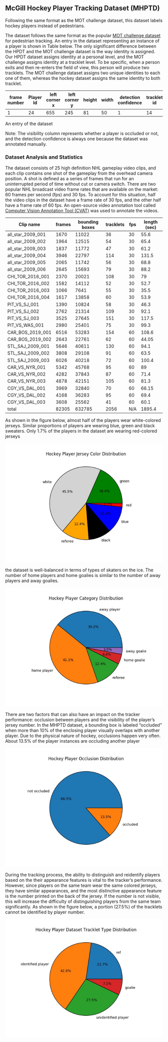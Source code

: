 ## McGill Hockey Player Tracking Dataset (MHPTD)

Following the same format as the MOT challenge dataset, this dataset labels hockey players instead of pedestrians. 

The dataset follows the same format as the popular [MOT challenge dataset](https://motchallenge.net/) for pedestrian tracking. An entry in the dataset representing an instance of a player is shown in Table below. The only significant difference between the HPDT and the MOT challenge dataset is the way identity is assigned. Our HPDT dataset assigns identity at a personal level, and the MOT challenge assigns identity at a tracklet level. To be specific, when a person exits and then re-enters the field of view, this person will produce two tracklets. The MOT challenge dataset assigns two unique identities to each one of them, whereas the hockey dataset assigns the same identity to both tracklet.

|frame number|Player Id|left corner x|left corner y|height|width|detection confidence|tracklet id|visibility|
|------------|---------|-------------|-------------|------|-----|--------------------|-----------|------------|
|1|24|655|245|81|50|1|14|0.5|

An entry of the dataset

Note: The visibility column represents whether a player is occluded or not, and the detection confidence is always one because the dataset was annotated manually.

### Dataset Analysis and Statistics

The dataset consists of 25 high definition NHL gameplay video clips, and each clip contains one shot of the gameplay from the overhead camera position. A shot is defined as a series of frames that run for an uninterrupted period of time without cut or camera switch. There are two popular NHL broadcast video frame rates that are available on the market: 60 frames per second (fps) and 30 fps. To account for this situation, half the video clips in the dataset have a frame rate of 30 fps, and the other half have a frame rate of 60 fps. An open-source video annotation tool called [Computer Vision Annotation Tool (CVAT)](https://github.com/opencv/cvat) was used to annotate the videos.

|Clip name|frames|bounding boxes|tracklets|fps|length (sec)|
|--------|-------|--------------|---------|---|-----------|
|all_star_2009_001|1670|11022|36|30|55.6|
|all_star_2009_002|1964|12515|54|30|65.4|
|all_star_2009_003|1837|11772|47|30|61.2|
|all_star_2009_004|3946|22797|114|30|131.5|
|all_star_2009_005|2065|11742|56|30|68.8|
|all_star_2009_006|2645|15693|79|30|88.2|
|CHI_TOR_2016_001|2370|20021|108|30|79|
|CHI_TOR_2016_002|1582|14112|52|30|52.7|
|CHI_TOR_2016_003|1066|7641|55|30|35.5|
|CHI_TOR_2016_004|1617|13858|60|30|53.9|
|PIT_VS_SJ_001|1390|10824|58|30|46.3|
|PIT_VS_SJ_002|2762|21314|109|30|92.1|
|PIT_VS_SJ_003|3525|27645|151|30|117.5|
|PIT_VS_WAS_001|2980|25401|75|30|99.3|
|CAR_BOS_2019_001|6516|53283|154|60|108.6|
|CAR_BOS_2019_002|2643|22761|62|60|44.05|
|STL_SAJ_2009_001|5646|40611|130|60|94.1|
|STL_SAJ_2009_002|3808|29108|91|60|63.5|
|STL_SAJ_2009_003|6026|40218|72|60|100.4|
|CAR_VS_NYR_001|5342|45768|95|60|89|
|CAR_VS_NYR_002|4282|37843|87|60|71.4|
|CAR_VS_NYR_003|4878|42151|105|60|81.3|
|CGY_VS_DAL_001|3969|32840|70|60|66.15|
|CGY_VS_DAL_002|4168|36283|95|60|69.4|
|CGY_VS_DAL_003|3608|25562|41|60|60.1|
|total|82305|632785|2056|N/A|1895.4|

As shown in the figure below, almost half of the players wear white-colored jerseys. Similar proportions of players are wearing blue, green and black sweaters. Only 1.7% of the players in the dataset are wearing red-colored jerseys

![logo](backend/mcgill-hockey-tracking-data/analysis/color_pie_chart.jpg)

the dataset is well-balanced in terms of types of skaters on the ice. The number of home players and home goalies is similar to the number of away players and away goalies.


![logo](backend/mcgill-hockey-tracking-data/analysis/player_categories_chart.jpg)


There are two factors that can also have an impact on the tracker performance: occlusion between players and the visibility of the player’s jersey number. In the MHPTD dataset, a bounding box is labeled “occluded” when more than 10% of the enclosing player visually overlaps with another player. Due to the physical nature of hockey, occlusions happen very often. About 13.5% of the player instances are occluding another player

![logo](backend/mcgill-hockey-tracking-data/analysis/player_occlusion_chart.jpg)

During the tracking process, the ability to distinguish and reidentify players based on the their appearance features is vital to the tracker’s performance. However, since players on the same team wear the same colored jerseys, they have similar appearances, and the most distinctive appearance feature is the number printed on the back of the jersey. If the number is not visible, this will increase the difficulty of distinguishing players from the same team significantly. As shown in the figure below, a portion (27.5%) of the tracklets cannot be identified by player number. 


![logo](backend/mcgill-hockey-tracking-data/analysis/player_tracklet_chart.jpg)
